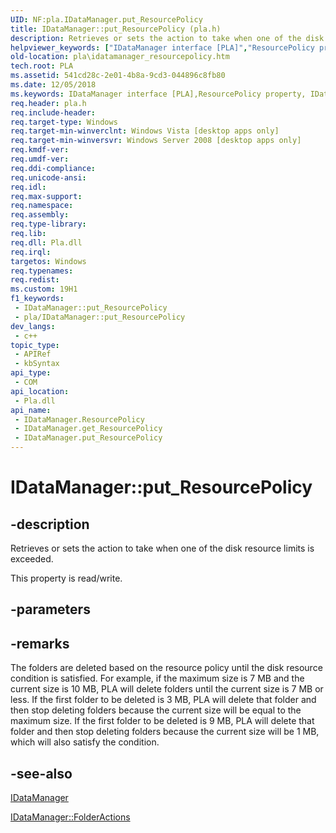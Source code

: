 ```yaml
---
UID: NF:pla.IDataManager.put_ResourcePolicy
title: IDataManager::put_ResourcePolicy (pla.h)
description: Retrieves or sets the action to take when one of the disk resource limits is exceeded.
helpviewer_keywords: ["IDataManager interface [PLA]","ResourcePolicy property","IDataManager.ResourcePolicy","IDataManager.put_ResourcePolicy","IDataManager::ResourcePolicy","IDataManager::get_ResourcePolicy","IDataManager::put_ResourcePolicy","ResourcePolicy property [PLA]","ResourcePolicy property [PLA]","IDataManager interface","base.idatamanager_resourcepolicy","pla.idatamanager_resourcepolicy","pla/IDataManager::ResourcePolicy","pla/IDataManager::get_ResourcePolicy","pla/IDataManager::put_ResourcePolicy","put_ResourcePolicy"]
old-location: pla\idatamanager_resourcepolicy.htm
tech.root: PLA
ms.assetid: 541cd28c-2e01-4b8a-9cd3-044896c8fb80
ms.date: 12/05/2018
ms.keywords: IDataManager interface [PLA],ResourcePolicy property, IDataManager.ResourcePolicy, IDataManager.put_ResourcePolicy, IDataManager::ResourcePolicy, IDataManager::get_ResourcePolicy, IDataManager::put_ResourcePolicy, ResourcePolicy property [PLA], ResourcePolicy property [PLA],IDataManager interface, base.idatamanager_resourcepolicy, pla.idatamanager_resourcepolicy, pla/IDataManager::ResourcePolicy, pla/IDataManager::get_ResourcePolicy, pla/IDataManager::put_ResourcePolicy, put_ResourcePolicy
req.header: pla.h
req.include-header: 
req.target-type: Windows
req.target-min-winverclnt: Windows Vista [desktop apps only]
req.target-min-winversvr: Windows Server 2008 [desktop apps only]
req.kmdf-ver: 
req.umdf-ver: 
req.ddi-compliance: 
req.unicode-ansi: 
req.idl: 
req.max-support: 
req.namespace: 
req.assembly: 
req.type-library: 
req.lib: 
req.dll: Pla.dll
req.irql: 
targetos: Windows
req.typenames: 
req.redist: 
ms.custom: 19H1
f1_keywords:
 - IDataManager::put_ResourcePolicy
 - pla/IDataManager::put_ResourcePolicy
dev_langs:
 - c++
topic_type:
 - APIRef
 - kbSyntax
api_type:
 - COM
api_location:
 - Pla.dll
api_name:
 - IDataManager.ResourcePolicy
 - IDataManager.get_ResourcePolicy
 - IDataManager.put_ResourcePolicy
---
```


# IDataManager::put_ResourcePolicy


## -description

Retrieves or sets the action to take when one of the disk resource limits is exceeded. 

This property is read/write.

## -parameters

## -remarks

The folders are deleted based on the resource policy until the disk resource condition is satisfied. For example, if the maximum size is 7 MB and the current size is 10 MB, PLA will delete folders until the current size is 7 MB or less. If the first folder to be deleted is 3 MB, PLA will delete that folder and then stop deleting folders because the current size will be equal to the maximum size. If the first folder to be deleted is 9 MB, PLA will delete that folder and then stop deleting folders because the current size will be 1 MB, which will also satisfy the condition.

## -see-also

<a href="https://docs.microsoft.com/previous-versions/windows/desktop/api/pla/nn-pla-idatamanager">IDataManager</a>



<a href="https://docs.microsoft.com/previous-versions/windows/desktop/api/pla/nf-pla-idatamanager-get_folderactions">IDataManager::FolderActions</a>

